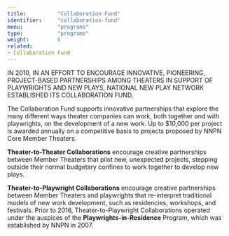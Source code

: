```yaml
---
title:          "Collaboration Fund"
identifier:     "collaboration-fund"
menu:           "programs"
type:           "programs"
weight:         6
related:
- Collaboration Fund
---
```


<span class="lead-in">IN 2010, IN AN EFFORT TO ENCOURAGE INNOVATIVE, PIONEERING, PROJECT-BASED PARTNERSHIPS AMONG THEATERS IN SUPPORT OF PLAYWRIGHTS AND NEW PLAYS, NATIONAL NEW PLAY NETWORK ESTABLISHED ITS COLLABORATION FUND.</span>

The Collaboration Fund supports innovative partnerships that explore the many different ways theater companies can work, both together and with playwrights, on the development of a new work. Up to $10,000 per project is awarded annually on a competitive basis to projects proposed by NNPN Core Member Theaters.

**Theater-to-Theater Collaborations** encourage creative partnerships between Member Theaters that pilot new, unexpected projects, stepping outside their normal budgetary confines to work together to develop new plays.

**Theater-to-Playwright Collaborations** encourage creative partnerships between Member Theaters and playwrights that re-interpret traditional models of new work development, such as residencies, workshops, and festivals. Prior to 2016, Theater-to-Playwright Collaborations operated under the auspices of the **Playwrights-in-Residence** Program, which was established by NNPN in 2007.
